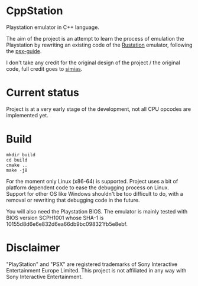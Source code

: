 # CppStation

Playstation emulator in C++ language.

The aim of the project is an attempt to learn the process of emulation the Playstation by rewriting an existing code of the [Rustation](https://github.com/simias/rustation) emulator, following the [psx-guide](https://github.com/simias/psx-guide).

I don't take any credit for the original design of the project / the original code, full credit goes to [simias](https://github.com/simias).

# Current status

Project is at a very early stage of the development, not all CPU opcodes are implemented yet.

# Build

```
mkdir build
cd build
cmake ..
make -j8
```

For the moment only Linux (x86-64) is supported. Project uses a bit of platform dependent code to ease the debugging process on Linux.                    
Support for other OS like Windows shouldn't be too difficult to do, with a removal or rewriting that debugging code in the future.   


You will also need the Playstation BIOS.
The emulator is mainly tested with BIOS version SCPH1001 whose SHA-1 is 10155d8d6e6e832d6ea66db9bc098321fb5e8ebf.

# Disclaimer

"PlayStation" and "PSX" are registered trademarks of Sony Interactive Entertainment Europe Limited. This project is not affiliated in any way with Sony Interactive Entertainment.

